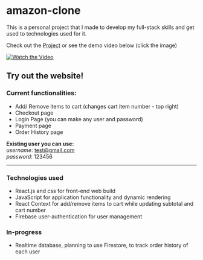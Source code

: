 # amazon-clone

This is a personal project that I made to develop my full-stack skills and get used to technologies used for it.

Check out the <a href="https://clone-17c13.web.app/" target="_blank">Project</a> or see the demo video below (click the image)

[![Watch the Video](https://media-exp1.licdn.com/dms/image/sync/C5627AQH0EWQukd89qQ/articleshare-shrink_1280_800/0/1653113521752?e=1653721200&v=beta&t=xRyfrxZpDLYtDZtiLUroJclXhec3WFetQyi6wJdzlSg)](https://youtu.be/smjN--9sI3o)

## Try out the website!

### Current functionalities:

- Add/ Remove items to cart (changes cart item number - top right)
- Checkout page
- Login Page (you can make any user and password)
- Payment page
- Order History page

**Existing user you can use:** </br>
_username_: test@gmail.com </br>
_password_: 123456

---

### Technologies used

- React.js and css for front-end web build
- JavaScript for application functionality and dynamic rendering
- React Context for add/remove items to cart while updating subtotal and cart number
- Firebase user-authentication for user management

### In-progress

- Realtime database, planning to use Firestore, to track order history of each user
